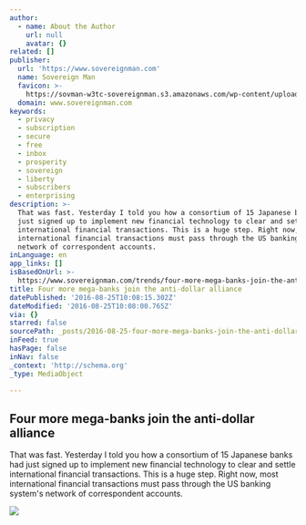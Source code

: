 ```yaml
---
author:
  - name: About the Author
    url: null
    avatar: {}
related: []
publisher:
  url: 'https://www.sovereignman.com'
  name: Sovereign Man
  favicon: >-
    https://sovman-w3tc-sovereignman.s3.amazonaws.com/wp-content/uploads/fbrfg/favicon.ico.gzip?v=6998oX00dB
  domain: www.sovereignman.com
keywords:
  - privacy
  - subscription
  - secure
  - free
  - inbox
  - prosperity
  - sovereign
  - liberty
  - subscribers
  - enterprising
description: >-
  That was fast. Yesterday I told you how a consortium of 15 Japanese banks had
  just signed up to implement new financial technology to clear and settle
  international financial transactions. This is a huge step. Right now, most
  international financial transactions must pass through the US banking system's
  network of correspondent accounts.
inLanguage: en
app_links: []
isBasedOnUrl: >-
  https://www.sovereignman.com/trends/four-more-mega-banks-join-the-anti-dollar-alliance-20120/
title: Four more mega-banks join the anti-dollar alliance
datePublished: '2016-08-25T10:08:15.302Z'
dateModified: '2016-08-25T10:08:00.765Z'
via: {}
starred: false
sourcePath: _posts/2016-08-25-four-more-mega-banks-join-the-anti-dollar-alliance.md
inFeed: true
hasPage: false
inNav: false
_context: 'http://schema.org'
_type: MediaObject

---
```

<article style=""><h1>Four more mega-banks join the anti-dollar alliance</h1><p>That was fast. Yesterday I told you how a consortium of 15 Japanese banks had just signed up to implement new financial technology to clear and settle international financial transactions. This is a huge step. Right now, most international financial transactions must pass through the US banking system's network of correspondent accounts.</p><img src="https://sovman-w3tc-sovereignman.s3.amazonaws.com/wp-content/uploads/2014/10/Dollar-Decline.png?e9dab3" /></article>